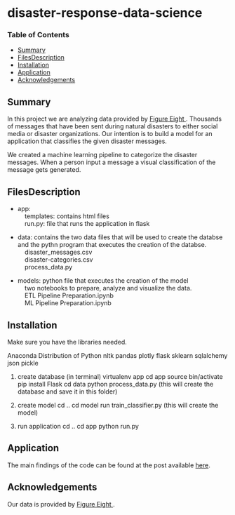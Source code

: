 # disaster-response-data-science

### Table of Contents

- [Summary](#Summary)
- [FilesDescription](#FilesDescription)
- [Installation](#Installation)
- [Application](#Application)
- [Acknowledgements](#Acknowledgements)


## Summary <a name="Summary"></a>
In this project we are analyzing data provided by [Figure Eight ](https://appen.com/). Thousands of messages that have been sent during natural disasters to either social media or disaster organizations. Our intention is to build a model for an application that classifies the given disaster messages.

We created a machine learning pipeline to categorize the disaster messages. When a person input a message a visual classification of the message gets generated.

## FilesDescription <a name="FilesDescription"></a>

- app:  
&nbsp;&nbsp;&nbsp; templates: contains html files  
&nbsp;&nbsp;&nbsp; run.py: file that runs the application in flask  

- data: contains the two data files that will be used to create the databse and the pythn program that executes the creation of the databse.  
&nbsp;&nbsp;&nbsp; disaster_messages.csv  
&nbsp;&nbsp;&nbsp; disaster-categories.csv  
&nbsp;&nbsp;&nbsp; process_data.py  

- models: python file that executes the creation of the model  
&nbsp;&nbsp;&nbsp; two notebooks to prepare, analyze and visualize the data.  
&nbsp;&nbsp;&nbsp; ETL Pipeline Preparation.ipynb  
&nbsp;&nbsp;&nbsp; ML Pipeline Preparation.ipynb  


## Installation <a name="Installation"></a>
Make sure you have the libraries needed.  

Anaconda Distribution of Python
nltk
pandas
plotly
flask
sklearn
sqlalchemy
json
pickle

1. create database
(in terminal)
virtualenv app
cd app
source bin/activate
pip install Flask
cd data
python process_data.py (this will create the database and save it in this folder)

2. create model
cd ..
cd model
run train_classifier.py (this will create the model)

3. run application
cd ..
cd app
python run.py


## Application <a name="Results"></a>
The main findings of the code can be found at the post available [here](https://gichellivento.medium.com/i-used-a-simple-data-file-to-get-my-boston-apartment-in-airbnb-943669d49e78).

 
## Acknowledgements <a name="Acknowledgements"></a>
Our data is provided by [Figure Eight ](https://appen.com/). 